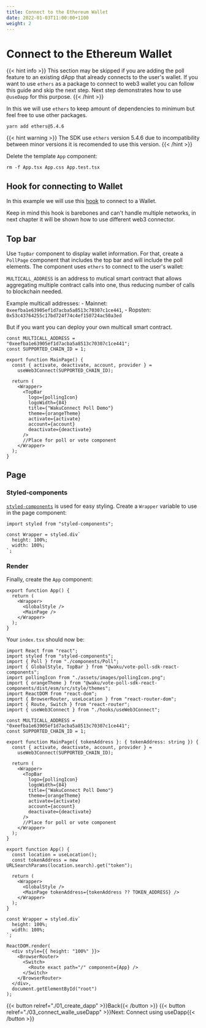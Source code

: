 ```yaml
---
title: Connect to the Ethereum Wallet
date: 2022-01-03T11:00:00+1100
weight: 2
---
```


# Connect to the Ethereum Wallet

{{< hint info >}}
This section may be skipped if you are adding the poll feature to an existing dApp
that already connects to the user's wallet.
If you want to use `ethers` as a package to connect to web3 wallet you can follow this guide and skip the next step.
Next step demonstrates how to use `@useDapp` for this purpose.
{{< /hint >}}

In this we will use `ethers` to keep amount of dependencies to minimum but feel free to use other packages.

```shell
yarn add ethers@5.4.6
```

{{< hint warning >}}
The SDK use `ethers` version 5.4.6 due to incompatibility between minor versions it is recomended to use this version.
{{< /hint >}}

Delete the template `App` component:

```shell
rm -f App.tsx App.css App.test.tsx
```

## Hook for connecting to Wallet

In this example we will use this [hook](https://github.com/status-im/wakuconnect-vote-poll-sdk/blob/12bcd17c963106e9207b06182bc5f6379f771b99/examples/mainnet-poll/src/hooks/useWeb3Connect.ts) to connect to a Wallet.

Keep in mind this hook is barebones and can't handle multiple networks, in next chapter it will be shown how to use different web3 connector.

## Top bar

Use `TopBar` component to display wallet information.
For that, create a `PollPage` component that includes the top bar and will include the poll elements.
The component uses `ethers` to connect to the user's wallet:

`MULTICALL_ADDRESS` is an address to mutical smart contract that allows aggregating multiple contract calls into one, thus reducing number of calls to blockchain needed.

Example multicall addresses: - Mainnet: `0xeefba1e63905ef1d7acba5a8513c70307c1ce441`, - Ropsten: `0x53c43764255c17bd724f74c4ef150724ac50a3ed`

But if you want you can deploy your own multicall smart contract.

```tsx
const MULTICALL_ADDRESS = "0xeefba1e63905ef1d7acba5a8513c70307c1ce441";
const SUPPORTED_CHAIN_ID = 1;

export function MainPage() {
  const { activate, deactivate, account, provider } =
    useWeb3Connect(SUPPORTED_CHAIN_ID);

  return (
    <Wrapper>
      <TopBar
        logo={pollingIcon}
        logoWidth={84}
        title={"WakuConnect Poll Demo"}
        theme={orangeTheme}
        activate={activate}
        account={account}
        deactivate={deactivate}
      />
      //Place for poll or vote component
    </Wrapper>
  );
}
```

## Page

### Styled-components

[`styled-components`](https://styled-components.com/) is used for easy styling.
Create a `Wrapper` variable to use in the page component:

```tsx
import styled from "styled-components";

const Wrapper = styled.div`
  height: 100%;
  width: 100%;
`;
```

### Render

Finally, create the `App` component:

```tsx
export function App() {
  return (
    <Wrapper>
      <GlobalStyle />
      <MainPage />
    </Wrapper>
  );
}
```

Your `index.tsx` should now be:

```tsx
import React from "react";
import styled from "styled-components";
import { Poll } from "./components/Poll";
import { GlobalStyle, TopBar } from "@waku/vote-poll-sdk-react-components";
import pollingIcon from "./assets/images/pollingIcon.png";
import { orangeTheme } from "@waku/vote-poll-sdk-react-components/dist/esm/src/style/themes";
import ReactDOM from "react-dom";
import { BrowserRouter, useLocation } from "react-router-dom";
import { Route, Switch } from "react-router";
import { useWeb3Connect } from "./hooks/useWeb3Connect";

const MULTICALL_ADDRESS = "0xeefba1e63905ef1d7acba5a8513c70307c1ce441";
const SUPPORTED_CHAIN_ID = 1;

export function MainPage({ tokenAddress }: { tokenAddress: string }) {
  const { activate, deactivate, account, provider } =
    useWeb3Connect(SUPPORTED_CHAIN_ID);

  return (
    <Wrapper>
      <TopBar
        logo={pollingIcon}
        logoWidth={84}
        title={"WakuConnect Poll Demo"}
        theme={orangeTheme}
        activate={activate}
        account={account}
        deactivate={deactivate}
      />
      //Place for poll or vote component
    </Wrapper>
  );
}

export function App() {
  const location = useLocation();
  const tokenAddress = new URLSearchParams(location.search).get("token");

  return (
    <Wrapper>
      <GlobalStyle />
      <MainPage tokenAddress={tokenAddress ?? TOKEN_ADDRESS} />
    </Wrapper>
  );
}

const Wrapper = styled.div`
  height: 100%;
  width: 100%;
`;

ReactDOM.render(
  <div style={{ height: "100%" }}>
    <BrowserRouter>
      <Switch>
        <Route exact path="/" component={App} />
      </Switch>
    </BrowserRouter>
  </div>,
  document.getElementById("root")
);
```

{{< button relref="./01_create_dapp"  >}}Back{{< /button >}}
{{< button relref="./03_connect_walle_useDapp"  >}}Next: Connect using useDapp{{< /button >}}
